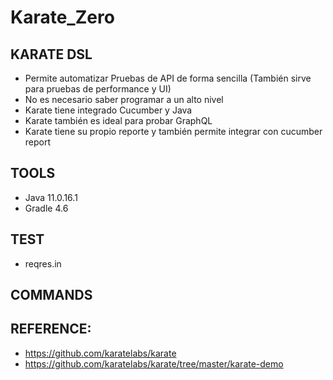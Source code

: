 # Karate_Zero

KARATE DSL
-----------

- Permite automatizar Pruebas de API de forma sencilla (También sirve para pruebas de performance y UI)
- No es necesario saber programar a un alto nivel
- Karate tiene integrado Cucumber y Java
- Karate también es ideal para probar GraphQL
- Karate tiene su propio reporte y también permite integrar con cucumber report

TOOLS
-------
- Java 11.0.16.1
- Gradle 4.6

TEST
-----
- reqres.in

COMMANDS 
---------

REFERENCE:
-----------
- https://github.com/karatelabs/karate
- https://github.com/karatelabs/karate/tree/master/karate-demo
